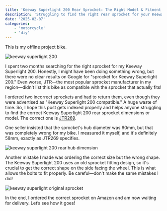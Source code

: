 ```yaml
---
title: 'Keeway Superlight 200 Rear Sprocket: The Right Model & Fitment Guide'
description: 'Struggling to find the right rear sprocket for your Keeway Superlight 200? After multiple mistakes, I found the correct model—JTR269. Learn from my experience and avoid ordering the wrong part!'
date: '2025-02-07'
categories:
    - 'motorcycle'
    - 'diy'
---
```


This is my offline project bike.

![keeway superlight 200](/keeway-sprocket-article/keeway-superlight-200.jpg)

I spent two months searching for the right sprocket for my Keeway Superlight 200. Honestly, I might have been doing something wrong, but there were no clear results on Google for "sprocket for Keeway Superlight 200." Even worse, JTR—the most popular sprocket manufacturer in my region—didn't list this bike as compatible with the sprocket that actually fits!

I ordered two incorrect sprockets and had to return them, even though they were advertised as "Keeway Superlight 200 compatible." A huge waste of time. So, I hope this post gets indexed properly and helps anyone struggling to find the correct Keeway Superlight 200 rear sprocket dimensions or model. The correct one is [JTR269](https://www.jtsprockets.com/catalogue/part/JTR269/).

One seller insisted that the sprocket's hub diameter was 60mm, but that was completely wrong for my bike. I measured it myself, and it's definitely 58mm, exactly as JTR269 specifies.

![keeway superlight 200 rear hub dimension](/keeway-sprocket-article/hub-dimension.jpg)

Another mistake I made was ordering the correct size but the wrong shape. The Keeway Superlight 200 uses an old sprocket fitting design, so it's crucial to get the correct shape on the side facing the wheel. This is what allows the bolts to fit properly. Be careful—don't make the same mistakes I did!

![keeway superlight original sprocket](/keeway-sprocket-article/original-sprocket.jpg)

In the end, I ordered the correct sprocket on Amazon and am now waiting for delivery. Let’s see how it goes!
